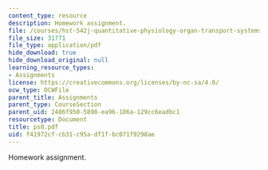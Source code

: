 ```yaml
---
content_type: resource
description: Homework assignment.
file: /courses/hst-542j-quantitative-physiology-organ-transport-systems-spring-2004/f41972cfcb31c95adf1fbc071f9298ae_ps8.pdf
file_size: 31771
file_type: application/pdf
hide_download: true
hide_download_original: null
learning_resource_types:
- Assignments
license: https://creativecommons.org/licenses/by-nc-sa/4.0/
ocw_type: OCWFile
parent_title: Assignments
parent_type: CourseSection
parent_uid: 2486f950-5898-ea96-186a-129cc6eadbc1
resourcetype: Document
title: ps8.pdf
uid: f41972cf-cb31-c95a-df1f-bc071f9298ae
---
```

Homework assignment.